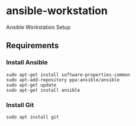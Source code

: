 # ansible-workstation
Ansible Workstation Setup

## Requirements 

### Install Ansible

    sudo apt-get install software-properties-common
    sudo apt-add-repository ppa:ansible/ansible
    sudo apt-get update
    sudo apt-get install ansible

### Install Git
    sudo apt install git
